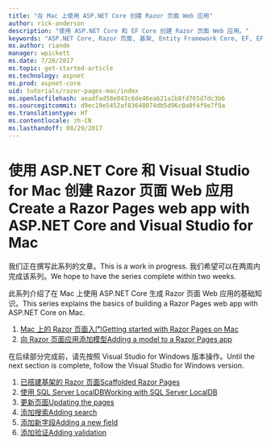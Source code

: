 ```yaml
---
title: "在 Mac 上使用 ASP.NET Core 创建 Razor 页面 Web 应用"
author: rick-anderson
description: "使用 ASP.NET Core 和 EF Core 创建 Razor 页面 Web 应用。"
keywords: "ASP.NET Core, Razor 页面, 基架, Entity Framework Core, EF, EF Core, 数据库, mac, macOS, Visual Studio for Mac"
ms.author: riande
manager: wpickett
ms.date: 7/26/2017
ms.topic: get-started-article
ms.technology: aspnet
ms.prod: aspnet-core
uid: tutorials/razor-pages-mac/index
ms.openlocfilehash: aeadfad58e043c6de46eab21a1b8fd765d7dc3b6
ms.sourcegitcommit: d9ec19e5452af83648074db5d96c0a0f4f9e7f9a
ms.translationtype: HT
ms.contentlocale: zh-CN
ms.lasthandoff: 08/29/2017
---
```

# <a name="create-a-razor-pages-web-app-with-aspnet-core-and-visual-studio-for-mac"></a><span data-ttu-id="dd67c-104">使用 ASP.NET Core 和 Visual Studio for Mac 创建 Razor 页面 Web 应用</span><span class="sxs-lookup"><span data-stu-id="dd67c-104">Create a Razor Pages web app with ASP.NET Core and Visual Studio for Mac</span></span>

<span data-ttu-id="dd67c-105">我们正在撰写此系列的文章。</span><span class="sxs-lookup"><span data-stu-id="dd67c-105">This is a work in progress.</span></span> <span data-ttu-id="dd67c-106">我们希望可以在两周内完成该系列。</span><span class="sxs-lookup"><span data-stu-id="dd67c-106">We hope to have the series complete within two weeks.</span></span>

<span data-ttu-id="dd67c-107">此系列介绍了在 Mac 上使用 ASP.NET Core 生成 Razor 页面 Web 应用的基础知识。</span><span class="sxs-lookup"><span data-stu-id="dd67c-107">This series explains the basics of building a Razor Pages web app with ASP.NET Core on Mac.</span></span>

1. [<span data-ttu-id="dd67c-108">Mac 上的 Razor 页面入门</span><span class="sxs-lookup"><span data-stu-id="dd67c-108">Getting started with Razor Pages on Mac</span></span>](xref:tutorials/razor-pages-mac/razor-pages-start)
1. [<span data-ttu-id="dd67c-109">向 Razor 页面应用添加模型</span><span class="sxs-lookup"><span data-stu-id="dd67c-109">Adding a model to a Razor Pages app</span></span>](xref:tutorials/razor-pages-mac/model)


<span data-ttu-id="dd67c-110">在后续部分完成前，请先按照 Visual Studio for Windows 版本操作。</span><span class="sxs-lookup"><span data-stu-id="dd67c-110">Until the next section is complete, follow the Visual Studio for Windows version.</span></span>

1. [<span data-ttu-id="dd67c-111">已搭建基架的 Razor 页面</span><span class="sxs-lookup"><span data-stu-id="dd67c-111">Scaffolded Razor Pages</span></span>](xref:tutorials/razor-pages/page)
1. [<span data-ttu-id="dd67c-112">使用 SQL Server LocalDB</span><span class="sxs-lookup"><span data-stu-id="dd67c-112">Working with SQL Server LocalDB</span></span>](xref:tutorials/razor-pages/sql)
1. [<span data-ttu-id="dd67c-113">更新页面</span><span class="sxs-lookup"><span data-stu-id="dd67c-113">Updating the pages</span></span>](xref:tutorials/razor-pages/da1)
1. [<span data-ttu-id="dd67c-114">添加搜索</span><span class="sxs-lookup"><span data-stu-id="dd67c-114">Adding search</span></span>](xref:tutorials/razor-pages/search)
1. [<span data-ttu-id="dd67c-115">添加新字段</span><span class="sxs-lookup"><span data-stu-id="dd67c-115">Adding a new field</span></span>](xref:tutorials/razor-pages/new-field)
1. [<span data-ttu-id="dd67c-116">添加验证</span><span class="sxs-lookup"><span data-stu-id="dd67c-116">Adding validation</span></span>](xref:tutorials/razor-pages/validation)